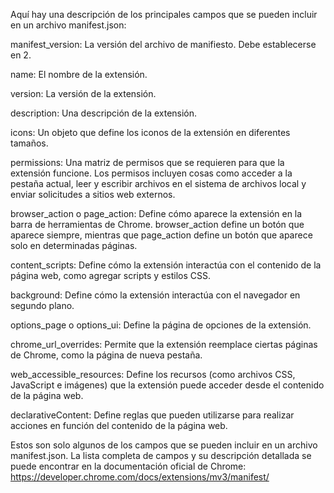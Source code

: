 Aquí hay una descripción de los principales campos que se pueden incluir en un archivo manifest.json:

manifest_version: La versión del archivo de manifiesto. Debe establecerse en 2.

name: El nombre de la extensión.

version: La versión de la extensión.

description: Una descripción de la extensión.

icons: Un objeto que define los iconos de la extensión en diferentes tamaños.

permissions: Una matriz de permisos que se requieren para que la extensión funcione. Los permisos incluyen cosas como acceder a la pestaña actual, leer y escribir archivos en el sistema de archivos local y enviar solicitudes a sitios web externos.

browser_action o page_action: Define cómo aparece la extensión en la barra de herramientas de Chrome. browser_action define un botón que aparece siempre, mientras que page_action define un botón que aparece solo en determinadas páginas.

content_scripts: Define cómo la extensión interactúa con el contenido de la página web, como agregar scripts y estilos CSS.

background: Define cómo la extensión interactúa con el navegador en segundo plano.

options_page o options_ui: Define la página de opciones de la extensión.

chrome_url_overrides: Permite que la extensión reemplace ciertas páginas de Chrome, como la página de nueva pestaña.

web_accessible_resources: Define los recursos (como archivos CSS, JavaScript e imágenes) que la extensión puede acceder desde el contenido de la página web.

declarativeContent: Define reglas que pueden utilizarse para realizar acciones en función del contenido de la página web.

Estos son solo algunos de los campos que se pueden incluir en un archivo manifest.json. La lista completa de campos y su descripción detallada se puede encontrar en la documentación oficial de Chrome: https://developer.chrome.com/docs/extensions/mv3/manifest/